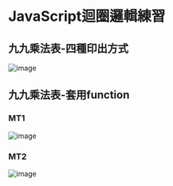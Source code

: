 # JavaScript迴圈邏輯練習
## 九九乘法表-四種印出方式
![image](https://user-images.githubusercontent.com/61260613/106721898-4070b380-6640-11eb-846f-0085cf78bf1e.png)

## 九九乘法表-套用function
### MT1
![image](https://user-images.githubusercontent.com/61260613/106832796-524c6800-66cd-11eb-93a7-853ce2b45f77.png)
### MT2
![image](https://user-images.githubusercontent.com/61260613/106832665-0b5e7280-66cd-11eb-965f-f20dfa0a14bf.png)
